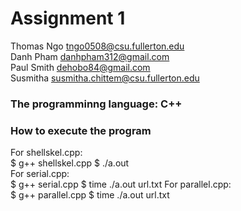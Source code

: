 # Assignment 1
Thomas Ngo tngo0508@csu.fullerton.edu <br />
Danh Pham danhpham312@gmail.com <br />
Paul Smith dehobo84@gmail.com <br />
Susmitha susmitha.chittem@csu.fullerton.edu <br />

### The programminng language: C++ <br />
### How to execute the program <br />
For shellskel.cpp: <br />
$ g++ shellskel.cpp
$ ./a.out
<br />
For serial.cpp: <br />
$ g++ serial.cpp
$ time ./a.out url.txt
For parallel.cpp: <br />
$ g++ parallel.cpp
$ time ./a.out url.txt
